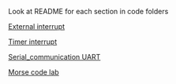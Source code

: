 Look at README for each section in code folders

[External interrupt](.//Interrupt_int0/README.md)

[Timer interrupt](./timer_interrupt/README.md)

[Serial_communication UART](./serial_communication/README.md)

[Morse code lab](./serial_communication/morse-lab.md.md)


